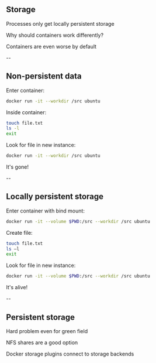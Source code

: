 ## Storage
<!-- .slide: id="bind_mount" -->

Processes only get locally persistent storage

Why should containers work differently?

Containers are even worse by default

--

## Non-persistent data

Enter container:

```bash
docker run -it --workdir /src ubuntu
```

Inside container:

```bash
touch file.txt
ls -l
exit
```

Look for file in new instance:

```bash
docker run -it --workdir /src ubuntu
```

It's gone!

--

## Locally persistent storage

Enter container with bind mount:

```bash
docker run -it --volume $PWD:/src --workdir /src ubuntu
```

Create file:

```bash
touch file.txt
ls –l
exit
```

Look for file in new instance:

```bash
docker run -it --volume $PWD:/src --workdir /src ubuntu
```

It's alive!

--

## Persistent storage

Hard problem even for green field

NFS shares are a good option

Docker storage plugins connect to storage backends
